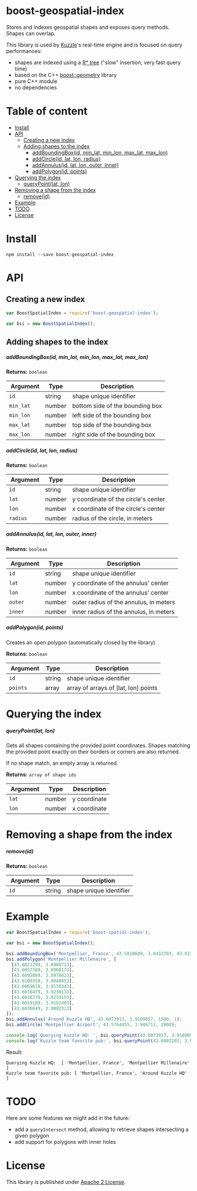 # boost-geospatial-index

Stores and indexes geospatial shapes and exposes query methods.  
Shapes can overlap.

This library is used by [Kuzzle](http://kuzzle.io)'s real-time engine and is focused on query performances:

* shapes are indexed using a [R* tree](https://en.wikipedia.org/wiki/R*_tree) ("slow" insertion, very fast query time)
* based on the C++ [boost::geometry](http://www.boost.org/doc/libs/1_62_0/libs/geometry/doc/html/geometry/spatial_indexes/introduction.html) library
* pure C++ module
* no dependencies

# Table of content

- [Install](#install)
- [API](#api)
  - [Creating a new index](#creating-a-new-index)
  - [Adding shapes to the index](#adding-shapes-to-the-index)
      - [addBoundingBox(id, min_lat, min_lon, max_lat, max_lon)](#addboundingboxid-min_lat-min_lon-max_lat-max_lon)
      - [addCircle(id, lat, lon, radius)](#addcircleid-lat-lon-radius)
      - [addAnnulus(id, lat, lon, outer, inner)](#addannulusid-lat-lon-outer-inner)
      - [addPolygon(id, points)](#addpolygonid-points)
- [Querying the index](#querying-the-index)
    - [queryPoint(lat, lon)](#querypointlat-lon)
- [Removing a shape from the index](#removing-a-shape-from-the-index)
    - [remove(id)](#removeid)
- [Example](#example)
- [TODO](#todo)
- [License](#license)


# Install

```
npm install --save boost-geospatial-index
```

# API

## Creating a new index

```js
var BoostSpatialIndex = require('boost-geospatial-index');

var bsi = new BoostSpatialIndex();
```

## Adding shapes to the index

##### addBoundingBox(id, min_lat, min_lon, max_lat, max_lon)

**Returns:** `boolean`

| Argument | Type | Description |
|----------|------|-------------|
| `id` | string | shape unique identifier |
| `min_lat` | number | bottom side of the bounding box |
| `min_lon` | number |  left side of the bounding box |
| `max_lat` | number |  top side of the bounding box |
| `max_lon` | number |  right side of the bounding box |



##### addCircle(id, lat, lon, radius)

**Returns:** `boolean`

| Argument | Type | Description |
|----------|------|-------------|
| `id` | string | shape unique identifier |
| `lat` | number | y coordinate of the circle's center |
| `lon` | number | x coordinate of the circle's center |
| `radius` | number | radius of the circle, in meters |

##### addAnnulus(id, lat, lon, outer, inner)

**Returns:** `boolean`

| Argument | Type | Description |
|----------|------|-------------|
| `id` | string | shape unique identifier |
| `lat` | number | y coordinate of the annulus' center |
| `lon` | number | x coordinate of the annulus' center |
| `outer` | number | outer radius of the annulus, in meters |
| `inner` | number | inner radius of the annulus, in meters |

##### addPolygon(id, points)

Creates an open polygon (automatically closed by the library).

**Returns:** `boolean`

| Argument | Type | Description |
|----------|------|-------------|
| `id` | string | shape unique identifier |
| `points` | array | array of arrays of [lat, lon] points |

# Querying the index

##### queryPoint(lat, lon)

Gets all shapes containing the provided point coordinates. Shapes matching the provided point exactly on their borders or corners are also returned.

If no shape match, an empty array is returned.

**Returns:** `array of shape ids`

| Argument | Type | Description |
|----------|------|-------------|
| `lat` | number | y coordinate |
| `lon` | number | x coordinate |

# Removing a shape from the index

##### remove(id)

**Returns:** `boolean`

| Argument | Type | Description |
|----------|------|-------------|
| `id` | string | shape unique identifier |

# Example

```js
var BoostSpatialIndex = require('boost-spatial-index');

var bsi = new BoostSpatialIndex();

bsi.addBoundingBox('Montpellier, France', 43.5810609, 3.8433703, 43.6331979, 3.9282093);
bsi.addPolygon('Montpellier Millenaire', [
  [43.6021299, 3.8989713],
  [43.6057389, 3.8968173],
  [43.6092889, 3.8970423],
  [43.6100359, 3.9040853],
  [43.6069619, 3.9170343],
  [43.6076479, 3.9230133],
  [43.6038779, 3.9239153],
  [43.6019189, 3.9152403],
  [43.6036049, 3.9092313]
]);
bsi.addAnnulus('Around Kuzzle HQ', 43.6073913, 3.9109057, 1500, 1);
bsi.addCircle('Montpellier Airport', 43.5764455, 3.948711, 2000);

console.log('Querying Kuzzle HQ: ', bsi.queryPoint(43.6073913, 3.9109057));
console.log('Kuzzle team favorite pub:', bsi.queryPoint(43.6002203, 3.897105));
```

Result:

```
Querying Kuzzle HQ:  [ 'Montpellier, France', 'Montpellier Millenaire' ]
Kuzzle team favorite pub: [ 'Montpellier, France', 'Around Kuzzle HQ' ]
```

# TODO

Here are some features we might add in the future:

* add a `queryIntersect` method, allowing to retrieve shapes intersecting a given polygon
* add support for polygons with inner holes

# License

This library is published under [Apache 2 License](LICENSE.md).
